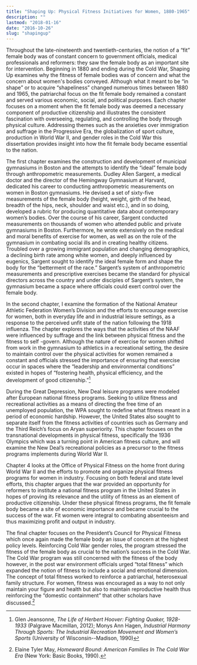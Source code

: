 ```yaml
---
title: "Shaping Up: Physical Fitness Initiatives for Women, 1880-1965"
description: ""
lastmod: "2018-01-16"
date: "2016-10-26"
slug: "shapingup"
---
```

Throughout the late-nineteenth and twentieth-centuries, the notion of a “fit” female body was of constant concern to government officials, medical professionals and reformers: they saw the female body as an important site for intervention. Beginning in 1880 and ending during the Cold War, Shaping Up examines why the fitness of female bodies was of concern and what the concern about women's bodies conveyed. Although what it meant to be “in shape” or to acquire “shapeliness” changed numerous times between 1880 and 1965, the patriarchal focus on the fit female body remained a constant and served various economic, social, and political purposes. Each chapter focuses on a moment when the fit female body was deemed a necessary component of productive citizenship and illustrates the consistent fascination with overseeing, regulating, and controlling the body through physical culture. Addressing themes such as the anxieties over immigration and suffrage in the Progressive Era, the globalization of sport culture, production in World War II, and gender roles in the Cold War this dissertation provides insight into how the fit female body became essential to the nation.

The first chapter examines the construction and development of municipal gymnasiums in Boston and the attempts to identify the “ideal” female body through anthropometric measurements. Dudley Allen Sargent, a medical doctor and the director of the Hemingway Gymnasium at Harvard, dedicated his career to conducting anthropometric measurements on women in Boston gymnasiums. He devised a set of sixty-five measurements of the female body (height, weight, girth of the head, breadth of the hips, neck, shoulder and waist etc.), and in so doing, developed a rubric for producing quantitative data about contemporary women’s bodies. Over the course of his career, Sargent conducted measurements on thousands of women who attended public and private gymnasiums in Boston. Furthermore, he wrote extensively on the medical and moral benefits of exercise for women, as well as on the role of the gymnasium in combating social ills and in creating healthy citizens. Troubled over a growing immigrant population and changing demographics, a declining birth rate among white women, and deeply influenced by eugenics, Sargent sought to identify the ideal female form and shape the body for the “betterment of the race.” Sargent’s system of anthropometric measurements and prescriptive exercises became the standard for physical directors across the country and under disciples of Sargent’s system, the gymnasium became a space where officials could exert control over the female body.

In the second chapter, I examine the formation of the National Amateur Athletic Federation Women’s Division and the efforts to encourage exercise for women, both in everyday life and in industrial leisure settings, as a response to the perceived unfit state of the nation following the 1918 influenza. The chapter explores the ways that the activities of the NAAF were influenced by suffrage and the link between physical fitness and the fitness to self -govern. Although the nature of exercise for women shifted from work in the gymnasium to athletics in a recreational setting, the desire to maintain control over the physical activities for women remained a constant and officials stressed the importance of ensuring that exercise occur in spaces where the “leadership and environmental conditions” existed in hopes of “fostering health, physical efficiency, and the development of good citizenship.”[^1]

During the Great Depression, New Deal leisure programs were modeled after European national fitness programs. Seeking to utilize fitness and recreational activities as a means of directing the free time of an unemployed population, the WPA sought to redefine what fitness meant in a period of economic hardship. However, the United States also sought to separate itself from the fitness activities of countries such as Germany and the Third Reich’s focus on Aryan superiority. This chapter focuses on the transnational developments in physical fitness, specifically the 1936 Olympics which was a turning point in American fitness culture, and will examine the New Deal’s recreational policies as a precursor to the fitness programs implements during World War II.

Chapter 4 looks at the Office of Physical Fitness on the home front during World War II and the efforts to promote and organize physical fitness programs for women in industry. Focusing on both federal and state level efforts, this chapter argues that the war provided an opportunity for reformers to institute a national fitness program in the United States in hopes of proving its relevance and the utility of fitness as an element of productive citizenship. Under these physical fitness programs, the fit female body became a site of economic importance and became crucial to the success of the war. Fit women were integral to combating absenteeism and thus maximizing profit and output in industry.

The final chapter focuses on the President’s Council for Physical Fitness which once again made the female body an issue of concern at the highest policy levels. Reinforcing Cold War gender roles, the program stressed the fitness of the female body as crucial to the nation’s success in the Cold War. The Cold War program was still concerned with the fitness of the body however, in the post war environment officials urged “total fitness” which expanded the notion of fitness to include a social and emotional dimension. The concept of total fitness worked to reinforce a patriarchal, heterosexual family structure. For women, fitness was encouraged as a way to not only maintain your figure and health but also to maintain reproductive health thus reinforcing the “domestic containment” that other scholars have discussed.[^2]

[^1]: Glen Jeansonne, _The Life of Herbert Hoover: Fighting Quaker, 1928-1933_ (Palgrave Macmillan, 2012); Monys Ann Hagen, _Industrial Harmony Through Sports: The Industrial Recreation Movement and Women’s Sports_ (University of Wisconsin--Madison, 1990)
[^2]: Elaine Tyler May, _Homeward Bound: American Families In The Cold War Era_ (New York: Basic Books, 1990).
